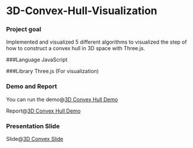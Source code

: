 # 3D-Convex-Hull-Visualization
### Project goal
Implemented and visualized 5 different algorithms to visualized the step of how to construct a convex hull in 3D space with Three.js.

###Language 
JavaScript

###Library 
Three.js (For visualization)

### Demo and Report
You can run the demo@[3D Convex Hull Demo](https://tianyingtina.github.io/3D-Convex-Hull-Visualization/)

Report@[3D Convex Hull Demo](https://tianyingtina.github.io/3D-Convex-Hull-Visualization/)


### Presentation Slide
Slide@[3D Convex Slide](https://github.com/TianyingTina/3D-Convex-Hull-Visualization/blob/master/Construct%20Convex%20Hull%20in%203-Dimensional%20space.pptx)